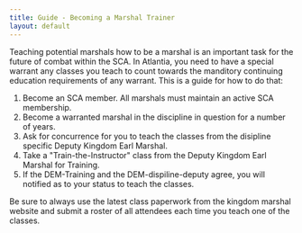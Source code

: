 ```yaml
---
title: Guide - Becoming a Marshal Trainer
layout: default
---
```


Teaching potential marshals how to be a marshal is an important task for the future of combat within the SCA.  In Atlantia, you need to have a special warrant any classes you teach to count towards the manditory continuing education requirements of any warrant.
This is a guide for how to do that:

1. Become an SCA member.  All marshals must maintain an active SCA membership.
2. Become a warranted marshal in the discipline in question for a number of years.
3. Ask for concurrence for you to teach the classes from the disipline specific Deputy Kingdom Earl Marshal.
4. Take a "Train-the-Instructor" class from the Deputy Kingdom Earl Marshal for Training.
5. If the DEM-Training and the DEM-dispiline-deputy agree, you will notified as to your status to teach the classes.

Be sure to always use the latest class paperwork from the kingdom marshal website and submit a roster of all attendees each time you teach one of the classes.
